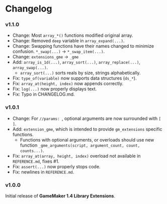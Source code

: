 # Changelog

### v1.1.0
* Change: Most `array_*()` functions modified original array.
* Change: Removed `deep` variable in `array_expand(...)`.
* Change: Swapping functions have their names changed to minimize confusion. `*_swap(...)` -> `*_swap_item(...)`.
* Change: `extensions_gme` -> `_gme`
* Add: `array_is_1d(...)`, `array_sort(...)`, `array_replace(...)`, `array_swap(...)`.
    * `array_sort(...)` sorts reals by size, strings alphabetically.
* Fix: `type_of(variable)` now supports data structures (`ds_*`).
* Fix: `array_at(height, index)` now appends correctly.
* Fix: `log(...)` now properly displays text.
* Fix: Typo in CHANGELOG.md.

### v1.0.1
* Change: For `//params: `, optional arguments are now surrounded with `[ ]`.
* Add: `extension_gme`, which is intended to provide `gm_extensions` specific functions.
    * Functions with optional arguments, or overloads should use new function `_gme_arguments(script, argument_count, count, counts...)`.
* Fix: `array_at(array, height, index)` overload not available in `REFERENCE.md`, fixes #1.
* Fix: `assert(...)` now properly stops code.
* Fix: newlines in `REFERENCE.md`.

### v1.0.0
Initial release of **GameMaker 1.4 Library Extensions**.
